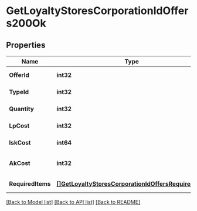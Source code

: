 # GetLoyaltyStoresCorporationIdOffers200Ok

## Properties
Name | Type | Description | Notes
------------ | ------------- | ------------- | -------------
**OfferId** | **int32** | offer_id integer | [default to null]
**TypeId** | **int32** | type_id integer | [default to null]
**Quantity** | **int32** | quantity integer | [default to null]
**LpCost** | **int32** | lp_cost integer | [default to null]
**IskCost** | **int64** | isk_cost integer | [default to null]
**AkCost** | **int32** | Analysis kredit cost | [optional] [default to null]
**RequiredItems** | [**[]GetLoyaltyStoresCorporationIdOffersRequiredItem**](get_loyalty_stores_corporation_id_offers_required_item.md) | required_items array | [default to null]

[[Back to Model list]](../README.md#documentation-for-models) [[Back to API list]](../README.md#documentation-for-api-endpoints) [[Back to README]](../README.md)


